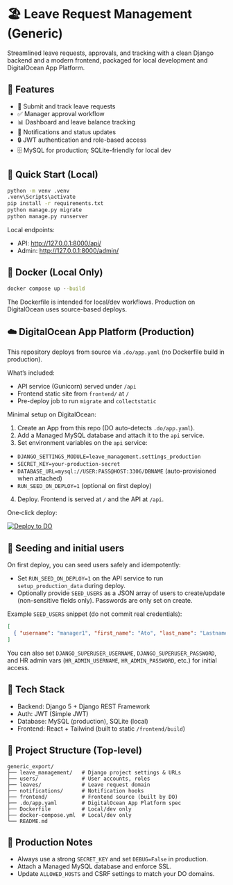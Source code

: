 # 🏖️ Leave Request Management (Generic)

Streamlined leave requests, approvals, and tracking with a clean Django backend and a modern frontend, packaged for local development and DigitalOcean App Platform.

## 🌟 Features

- 📝 Submit and track leave requests
- ✅ Manager approval workflow
- 📊 Dashboard and leave balance tracking
- 🔔 Notifications and status updates
- 🔒 JWT authentication and role-based access
- 🗄️ MySQL for production; SQLite-friendly for local dev

## 🚀 Quick Start (Local)

```cmd
python -m venv .venv
.venv\Scripts\activate
pip install -r requirements.txt
python manage.py migrate
python manage.py runserver
```

Local endpoints:
- API: http://127.0.0.1:8000/api/
- Admin: http://127.0.0.1:8000/admin/

## 🐳 Docker (Local Only)

```cmd
docker compose up --build
```

The Dockerfile is intended for local/dev workflows. Production on DigitalOcean uses source-based deploys.

## ☁️ DigitalOcean App Platform (Production)

This repository deploys from source via `.do/app.yaml` (no Dockerfile build in production).

What’s included:
- API service (Gunicorn) served under `/api`
- Frontend static site from `frontend/` at `/`
- Pre-deploy job to run `migrate` and `collectstatic`

Minimal setup on DigitalOcean:
1) Create an App from this repo (DO auto-detects `.do/app.yaml`).
2) Add a Managed MySQL database and attach it to the `api` service.
3) Set environment variables on the `api` service:
  - `DJANGO_SETTINGS_MODULE=leave_management.settings_production`
  - `SECRET_KEY=your-production-secret`
  - `DATABASE_URL=mysql://USER:PASS@HOST:3306/DBNAME` (auto-provisioned when attached)
  - `RUN_SEED_ON_DEPLOY=1` (optional on first deploy)
4) Deploy. Frontend is served at `/` and the API at `/api`.

One‑click deploy:

[![Deploy to DO](https://www.deploytodo.com/do-btn-blue.svg)](https://cloud.digitalocean.com/apps/new?repo=https://github.com/g4Joey/Take-a-leave/tree/main)

## 🌱 Seeding and initial users

On first deploy, you can seed users safely and idempotently:

- Set `RUN_SEED_ON_DEPLOY=1` on the API service to run `setup_production_data` during deploy.
- Optionally provide `SEED_USERS` as a JSON array of users to create/update (non-sensitive fields only). Passwords are only set on create.

Example `SEED_USERS` snippet (do not commit real credentials):

```json
[
  { "username": "manager1", "first_name": "Ato", "last_name": "Lastname", "email": "manager1@example.com", "role": "manager", "department": "IT", "password": "<set-at-deploy>" }
]
```

You can also set `DJANGO_SUPERUSER_USERNAME`, `DJANGO_SUPERUSER_PASSWORD`, and HR admin vars (`HR_ADMIN_USERNAME`, `HR_ADMIN_PASSWORD`, etc.) for initial access.

## 🧱 Tech Stack

- Backend: Django 5 + Django REST Framework
- Auth: JWT (Simple JWT)
- Database: MySQL (production), SQLite (local)
- Frontend: React + Tailwind (built to static `/frontend/build`)

## 📁 Project Structure (Top-level)

```
generic_export/
├── leave_management/   # Django project settings & URLs
├── users/              # User accounts, roles
├── leaves/             # Leave request domain
├── notifications/      # Notification hooks
├── frontend/           # Frontend source (built by DO)
├── .do/app.yaml        # DigitalOcean App Platform spec
├── Dockerfile          # Local/dev only
├── docker-compose.yml  # Local/dev only
└── README.md
```

## 🔐 Production Notes

- Always use a strong `SECRET_KEY` and set `DEBUG=False` in production.
- Attach a Managed MySQL database and enforce SSL.
- Update `ALLOWED_HOSTS` and CSRF settings to match your DO domains.

